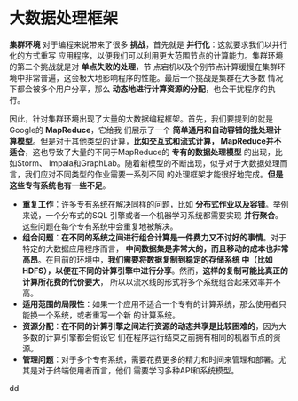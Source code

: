 大数据处理框架
=================================================================================
**集群环境** 对于编程来说带来了很多 **挑战**，首先就是 **并行化**：这就要求我们以并行化的方式重写
应用程序，以便我们可以利用更大范围节点的计算能力。集群环境的第二个挑战就是对 **单点失败的处理**，节
点宕机以及个别节点计算缓慢在集群环境中非常普遍，这会极大地影响程序的性能。最后一个挑战是集群在大多数
情况下都会被多个用户分享，那么 **动态地进行计算资源的分配**，也会干扰程序的执行。

因此，针对集群环境出现了大量的大数据编程框架。首先，我们要提到的就是Google的 **MapReduce**，它给我
们展示了一个 **简单通用和自动容错的批处理计算模型**。但是对于其他类型的计算，**比如交互式和流式计算，
MapReduce并不适合**，这也导致了大量的不同于MapReduce的 **专有的数据处理模型** 的出现，比如Storm、
Impala和GraphLab。随着新模型的不断出现，似乎对于大数据处理而言，我们应对不同类型的作业需要一系列不同
的处理框架才能很好地完成。**但是这些专有系统也有一些不足**。
+ **重复工作**：许多专有系统在解决同样的问题，比如 **分布式作业以及容错**。举例来说，一个分布式的SQL
引擎或者一个机器学习系统都需要实现 **并行聚合**。这些问题在每个专有系统中会重复地被解决。
+ **组合问题**：**在不同的系统之间进行组合计算是一件费力又不讨好的事情**。对于特定的大数据应用程序而言，
**中间数据集是非常大的，而且移动的成本也非常高昂**。在目前的环境中，**我们需要将数据复制到稳定的存储系统
中（比如HDFS），以便在不同的计算引擎中进行分享**。然而，**这样的复制可能比真正的计算所花费的代价要大**，
所以以流水线的形式将多个系统组合起来效率并不高。
+ **适用范围的局限性**：如果一个应用不适合一个专有的计算系统，那么使用者只能换一个系统，或者重写一个新
的计算系统。
+ **资源分配**：**在不同的计算引擎之间进行资源的动态共享是比较困难的**，因为大多数的计算引擎都会假设它
们在程序运行结束之前拥有相同的机器节点的资源。
+ **管理问题**：对于多个专有系统，需要花费更多的精力和时间来管理和部署。尤其是对于终端使用者而言，他们
需要学习多种API和系统模型。












































dd
